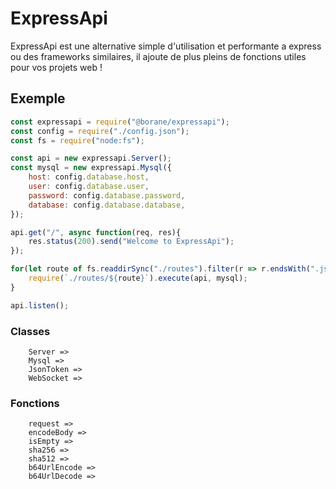 
# ExpressApi

ExpressApi est une alternative simple d'utilisation et performante a express ou des frameworks similaires, il ajoute de plus pleins de fonctions utiles pour vos projets web !

## Exemple

```js
const expressapi = require("@borane/expressapi");
const config = require("./config.json");
const fs = require("node:fs");

const api = new expressapi.Server();
const mysql = new expressapi.Mysql({
    host: config.database.host,
    user: config.database.user,
    password: config.database.password,
    database: config.database.database,
});

api.get("/", async function(req, res){
    res.status(200).send("Welcome to ExpressApi");
});

for(let route of fs.readdirSync("./routes").filter(r => r.endsWith(".js"))){
    require(`./routes/${route}`).execute(api, mysql);
}

api.listen();
```

### Classes
```
    Server =>
    Mysql =>
    JsonToken =>
    WebSocket =>
```

### Fonctions
```
    request =>
    encodeBody =>
    isEmpty =>
    sha256 =>
    sha512 =>
    b64UrlEncode =>
    b64UrlDecode =>
```
